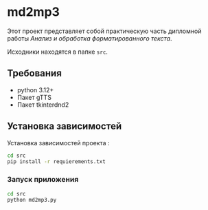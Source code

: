 # md2mp3

Этот проект представляет собой практическую часть дипломной работы *Анализ и обработка форматированного текста*.

Исходники находятся в папке `src`.

## Требования 

- python 3.12+
- Пакет gTTS
- Пакет tkinterdnd2

##  Установка зависимостей 

Установка зависимостей проекта : 

```cmd
cd src
pip install -r requierements.txt
```

### Запуск приложения 

```cmd
cd src
python md2mp3.py
```
